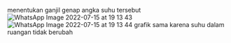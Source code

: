 menentukan ganjil genap angka suhu tersebut
![WhatsApp Image 2022-07-15 at 19 13 43](https://user-images.githubusercontent.com/107788403/179221065-4df93c82-64ce-4a49-bd18-cd46f8f98c58.jpeg)
![WhatsApp Image 2022-07-15 at 19 13 44](https://user-images.githubusercontent.com/107788403/179221087-c5d21f3d-cfeb-465e-bc58-09f20e900a45.jpeg)
grafik sama karena suhu dalam ruangan tidak berubah
